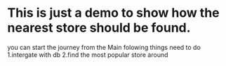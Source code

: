 # This is just a demo to show how the nearest store should be found.
you can start the journey from the Main 
folowing things need to do
1.intergate with  db
2.find the most popular store around
